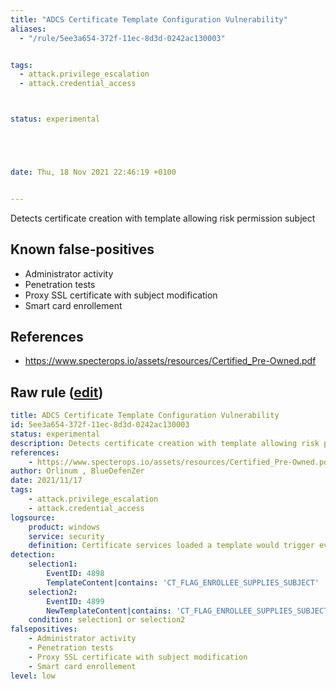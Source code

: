 ```yaml
---
title: "ADCS Certificate Template Configuration Vulnerability"
aliases:
  - "/rule/5ee3a654-372f-11ec-8d3d-0242ac130003"


tags:
  - attack.privilege_escalation
  - attack.credential_access



status: experimental





date: Thu, 18 Nov 2021 22:46:19 +0100


---
```


Detects certificate creation with template allowing risk permission subject

<!--more-->


## Known false-positives

* Administrator activity
* Penetration tests
* Proxy SSL certificate with subject modification
* Smart card enrollement



## References

* https://www.specterops.io/assets/resources/Certified_Pre-Owned.pdf


## Raw rule ([edit](https://github.com/SigmaHQ/sigma/edit/master/rules/windows/builtin/security/win_adcs_certificate_template_configuration_vulnerability.yml))
```yaml
title: ADCS Certificate Template Configuration Vulnerability
id: 5ee3a654-372f-11ec-8d3d-0242ac130003
status: experimental
description: Detects certificate creation with template allowing risk permission subject
references:
    - https://www.specterops.io/assets/resources/Certified_Pre-Owned.pdf
author: Orlinum , BlueDefenZer
date: 2021/11/17
tags:
    - attack.privilege_escalation
    - attack.credential_access
logsource:
    product: windows
    service: security
    definition: Certificate services loaded a template would trigger event ID 4898 and certificate Services template was updated would trigger event ID 4899. A risk permission seems to be comming if template contain specific flag.
detection:
    selection1:
        EventID: 4898
        TemplateContent|contains: 'CT_FLAG_ENROLLEE_SUPPLIES_SUBJECT'
    selection2:
        EventID: 4899
        NewTemplateContent|contains: 'CT_FLAG_ENROLLEE_SUPPLIES_SUBJECT'
    condition: selection1 or selection2 
falsepositives:
    - Administrator activity
    - Penetration tests
    - Proxy SSL certificate with subject modification
    - Smart card enrollement
level: low

```

